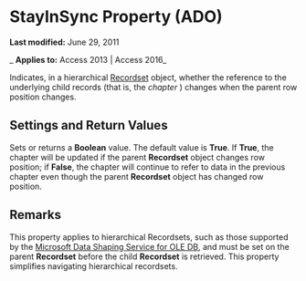 
# StayInSync Property (ADO)

 **Last modified:** June 29, 2011

 _ **Applies to:** Access 2013 | Access 2016_



Indicates, in a hierarchical [Recordset](0f963bf8-f066-dc8a-b754-f427de712df1.md) object, whether the reference to the underlying child records (that is, the _chapter_ ) changes when the parent row position changes.

## Settings and Return Values

Sets or returns a  **Boolean** value. The default value is **True**. If **True**, the chapter will be updated if the parent **Recordset** object changes row position; if **False**, the chapter will continue to refer to data in the previous chapter even though the parent **Recordset** object has changed row position.


## Remarks

This property applies to hierarchical Recordsets, such as those supported by the [Microsoft Data Shaping Service for OLE DB](6e6e5f39-6f43-7c7b-5812-796096d1d31b.md), and must be set on the parent  **Recordset** before the child **Recordset** is retrieved. This property simplifies navigating hierarchical recordsets.

